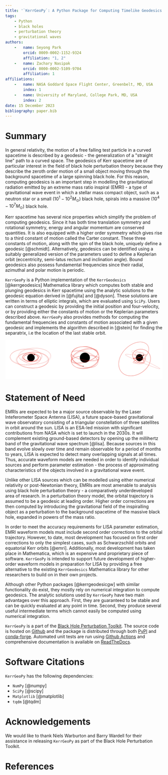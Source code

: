 ```yaml
---
title: '`KerrGeoPy`: A Python Package for Computing Timelike Geodesics in Kerr Spacetime'
tags:
    - Python
    - black holes 
    - perturbation theory
    - gravitational waves
authors:
    -   name: Seyong Park
        orcid: 0009-0002-1152-9324
        affiliation: "1, 2"
    -   name: Zachary Nasipak
        orcid: 0000-0002-5109-9704
        affiliation: 1
affiliations:
    -   name: NASA Goddard Space Flight Center, Greenbelt, MD, USA
        index: 1
    -   name: University of Maryland, College Park, MD, USA
        index: 2
date: 15 December 2023
bibliography: paper.bib
---
```


# Summary

In general relativity, the motion of a free falling test particle in a curved spacetime is 
described by a geodesic - the generalization of a "straight line" path to a curved space. 
The geodesics of Kerr spacetime are of particular interest in the field of black 
hole perturbation theory because they describe the zeroth order motion of a small object 
moving through the background spacetime of a large spinning black hole. For this reason, computing
geodesics is an important step in modelling the gravitational radiation emitted by an
extreme mass ratio inspiral (EMRI) - a type of gravitational wave event in which a stellar mass
compact object, such as a neutron star or a small ($10^1 - 10^2 M_\odot$) black hole, 
spirals into a massive ($10^4 - 10^7 M_\odot$) black hole.

Kerr spacetime has several nice properties which simplify the problem of computing geodesics. Since 
it has both time translation symmetry and rotational symmetry, energy and angular momentum are conserved quantities. It is also
equipped with a higher order symmetry which gives rise to a third constant of motion called the Carter
constant. These three constants of motion, along with the spin of the black hole, uniquely define a geodesic [@schmidt].
Alternatively, geodesics can be identified using a suitably generalized version of the parameters used to define
a Keplerian orbit (eccentricity, semi-latus rectum and inclination angle). Bound geodesics also possess fundamental
frequencies since their radial, azimuthal and polar motion is periodic.

`KerrGeoPy` is a Python implementation of the `KerrGeodesics` [@kerrgeodesics] Mathematica library 
which computes both stable and plunging geodesics in Kerr spacetime using the 
analytic solutions to the geodesic equation derived in [@fujita] and 
[@dyson]. These solutions are written in terms of elliptic integrals, which are 
evaluated using `SciPy`. Users can construct a geodesic by providing the initial position and
four-velocity, or by providing either the constants of motion or the Keplerian parameters described above. 
`KerrGeoPy` also provides methods for computing the fundamental frequencies 
and constants of motion associated with a given geodesic and implements the algorithm described 
in [@stein] for finding the separatrix, i.e the location of the last stable orbit.

![Example of an equatorial (left), spherical (center) and generic (right) orbit computed by `KerrGeoPy`](orbits.png)


# Statement of Need

EMRIs are expected to be a major source observable by the Laser Inteferometer Space 
Antenna (LISA), a future space-based gravitational wave observatory consisting of a triangular 
constellation of three satellites in orbit around the sun. LISA is an ESA-led mission 
with significant contributions from NASA which is set to launch in the 2030s. It will
complement existing ground-based detectors by opening up the millihertz band of the 
gravitational wave spectrum [@lisa]. Because sources in this band evolve slowly over time and remain observable 
for a period of months to years, LISA is expected to detect many overlapping signals at all times. 
Thus, accurate waveform models are needed in order to identify individual sources and 
perform parameter estimation - the process of approximating characteristics of the objects 
involved in a gravitational wave event.

Unlike other LISA sources which can be modelled using either
numerical relativity or post-Newtonian theory, EMRIs are most amenable to analysis
using black hole perturbation theory - a comparatively underdeveloped area of research. 
In a perturbation theory model, the orbital trajectory is assumed to be a geodesic at 
leading order. Higher order corrections are then computed by introducing the gravitational 
field of the inspiralling object as a perturbation to the background spacetime of the massive black hole, 
expanded in powers of the mass ratio.

In order to meet the accuracy requirements for LISA parameter estimation, EMRI waveform 
models must include second order corrections to the orbital trajectory. However, to date, 
most development has focused on first order corrections to only the simplest cases, 
such as Schwarzschild orbits and equatorial Kerr orbits [@emri]. Additionally, most development 
has taken place in Mathematica, which is an expensive and proprietary piece of software. `KerrGeoPy` is 
intended to support future development of higher-order waveform models in preparation for
LISA by providing a free alternative to the existing `KerrGeodesics` Mathematica library for other
researchers to build on in their own projects.

Although other Python packages [@kerrgeodesicgw] with similar functionality do exist, they mostly rely on numerical 
integration to compute geodesics. The analytic solutions used by `KerrGeoPy` have two main advantages
over this approach. First, they are guaranteed to be stable and can be quickly evaluated at
any point in time. Second, they produce several useful intermediate terms which cannot easily be
computed using numerical integration.

`KerrGeoPy` is a part of the [Black Hole Perturbation Toolkit](https://bhptoolkit.org). The source code
is hosted on [Github](https://github.com/BlackHolePerturbationToolkit/KerrGeoPy) and the package is
distributed through both [PyPI](https://pypi.org/project/kerrgeopy/) and [conda-forge](https://anaconda.org/conda-forge/kerrgeopy).
Automated unit tests are run using [Github Actions](https://github.com/BlackHolePerturbationToolkit/KerrGeoPy/actions/workflows/tests.yml) and
comprehensive documentation is available on [ReadTheDocs](https://kerrgeopy.readthedocs.io/).

# Software Citations

`KerrGeoPy` has the following dependencies:

- `NumPy` [@numpy]
- `SciPy` [@scipy]
- `Matplotlib` [@matplotlib]
- `tqdm` [@tqdm]

# Acknowledgements

We would like to thank Niels Warburton and Barry Wardell for their assistance in releasing 
`KerrGeoPy` as part of the Black Hole Perturbation Toolkit.

# References
